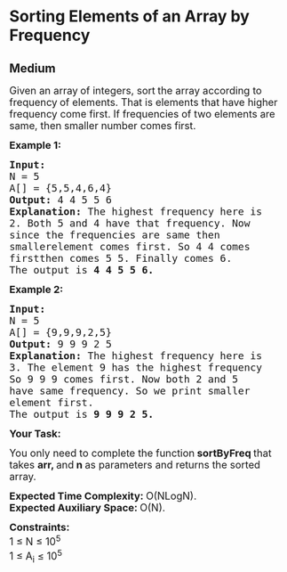 # Sorting Elements of an Array by Frequency
## Medium
<div class="problems_problem_content__Xm_eO"><p><span style="font-size:18px">Given an array<strong> </strong>of integers, sort<strong> </strong>the array according to frequency<strong> </strong>of elements. That is elements that have higher frequency come first. If frequencies of two elements are same, then smaller number comes first.</span></p>

<p><span style="font-size:18px"><strong>Example 1:</strong></span></p>

<pre><span style="font-size:18px"><strong>Input:
</strong>N = 5
A[] = {5,5,4,6,4}
<strong>Output: </strong>4 4 5 5 6<strong>
Explanation: </strong>The highest frequency here is
2. Both 5 and 4 have that frequency. Now
since the frequencies are same then 
smallerelement comes first. So 4 4 comes 
firstthen comes 5 5. Finally comes 6.
The output is <strong>4 4 5 5 6.</strong></span>
</pre>

<p><span style="font-size:18px"><strong>Example 2:</strong></span></p>

<pre><span style="font-size:18px"><strong>Input:
</strong>N = 5
A[] = {9,9,9,2,5}
<strong>Output: </strong>9 9 9 2 5<strong>
Explanation: </strong>The highest frequency here is
3. The element 9 has the highest frequency
So 9 9 9 comes first. Now both 2 and 5
have same frequency. So we print smaller
element first.
The output is <strong>9 9 9 2 5.</strong></span></pre>

<p><span style="font-size:18px"><strong>Your Task:</strong></span></p>

<p><span style="font-size:18px">You only need to complete the function<strong> sortByFreq </strong>that takes <strong>arr, </strong>and<strong> n </strong>as parameters and returns&nbsp;the sorted array.</span></p>

<p><span style="font-size:18px"><strong>Expected Time Complexity:&nbsp;</strong>O(NLogN).<br>
<strong>Expected Auxiliary Space:&nbsp;</strong>O(N).&nbsp;</span></p>

<p><span style="font-size:18px"><strong>Constraints:</strong></span><br>
<span style="font-size:18px">1 ≤ N ≤ 10<sup>5</sup><br>
1 ≤ A<sub>i</sub> ≤ 10<sup>5</sup>&nbsp;</span></p>

<p>&nbsp;</p>
</div>